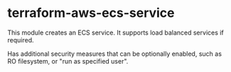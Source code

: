 # terraform-aws-ecs-service

This module creates an ECS service. It supports load balanced services if required.

Has additional security measures that can be optionally enabled, such as RO filesystem, or "run as specified user".
